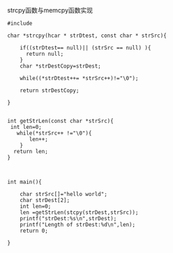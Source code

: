 strcpy函数与memcpy函数实现


	#include
	
	char *strcpy(hcar * strDtest, const char * strSrc){
		
		if((strDtest== null)|| (strSrc == null) ){
		  return null;
		}
		char *strDestCopy=strDest;

		while((*strDtest++= *strSrc++)!="\0");
		
		return strDestCopy;
	
	}


	int getStrLen(const char *strSrc){
     int len=0;
	   while(*strSrc++ !="\0"){
	       len++;
		} 
	  return len;  
	}
	


	int main(){
		
		char strSrc[]="hello world";	
		char strDest[2];		
		int len=0;		
		len =getStrLen(stcpy(strDest,strSrc));
		printf("strDest:%s\n",strDest);		
		printf("Length of strDest:%d\n",len); 		
		return 0;
	
	}